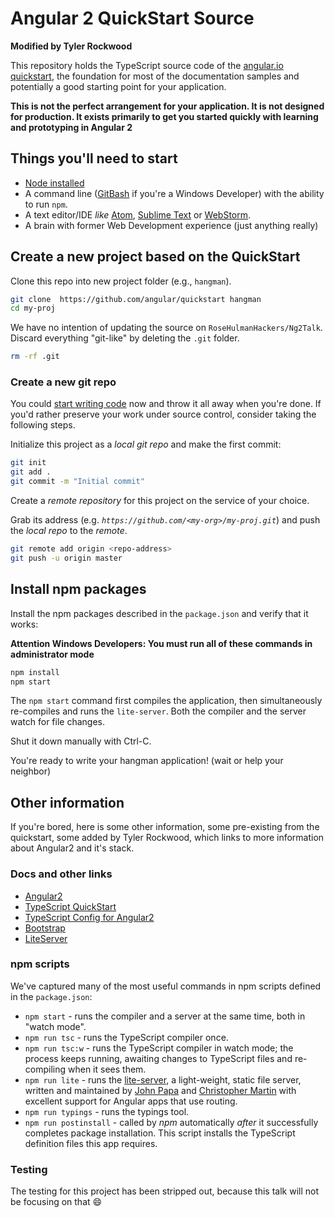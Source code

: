 # Angular 2 QuickStart Source 

**Modified by Tyler Rockwood**

This repository holds the TypeScript source code of the [angular.io quickstart](https://angular.io/docs/ts/latest/quickstart.html),
the foundation for most of the documentation samples and potentially a good starting point for your application.

**This is not the perfect arrangement for your application. It is not designed for production. 
It exists primarily to get you started quickly with learning and prototyping in Angular 2**

## Things you'll need to start

* [Node installed](https://nodejs.org/en/)
* A command line ([GitBash](https://git-for-windows.github.io/) if you're a Windows Developer) with the ability to run `npm`.
* A text editor/IDE _like_ [Atom](https://atom.io/), [Sublime Text](https://www.sublimetext.com/) or [WebStorm](https://www.jetbrains.com/webstorm/).
* A brain with former Web Development experience (just anything really)

## Create a new project based on the QuickStart

Clone this repo into new project folder (e.g., `hangman`).
```bash
git clone  https://github.com/angular/quickstart hangman
cd my-proj
```

We have no intention of updating the source on `RoseHulmanHackers/Ng2Talk`.
Discard everything "git-like" by deleting the `.git` folder.
```bash
rm -rf .git
```

### Create a new git repo
You could [start writing code](#intall-npm-packages) now and throw it all away when you're done.
If you'd rather preserve your work under source control, consider taking the following steps.

Initialize this project as a *local git repo* and make the first commit:
```bash
git init
git add .
git commit -m "Initial commit"
```

Create a *remote repository* for this project on the service of your choice.

Grab its address (e.g. *`https://github.com/<my-org>/my-proj.git`*) and push the *local repo* to the *remote*.
```bash
git remote add origin <repo-address>
git push -u origin master
```
## Install npm packages

Install the npm packages described in the `package.json` and verify that it works:

**Attention Windows Developers:  You must run all of these commands in administrator mode**

```bash
npm install
npm start
```

The `npm start` command first compiles the application, 
then simultaneously re-compiles and runs the `lite-server`.
Both the compiler and the server watch for file changes.

Shut it down manually with Ctrl-C.

You're ready to write your hangman application! (wait or help your neighbor)

## Other information

If you're bored, here is some other information, some pre-existing from the quickstart,
some added by Tyler Rockwood, which links to more information about Angular2 and it's stack.

### Docs and other links

* [Angular2](https://angular.io/docs/ts/latest/)
* [TypeScript QuickStart](http://www.typescriptlang.org/docs/tutorial.html)
* [TypeScript Config for Angular2](https://angular.io/docs/ts/latest/guide/typescript-configuration.html)
* [Bootstrap](http://getbootstrap.com/)
* [LiteServer](https://github.com/johnpapa/lite-server)

### npm scripts

We've captured many of the most useful commands in npm scripts defined in the `package.json`:

* `npm start` - runs the compiler and a server at the same time, both in "watch mode".
* `npm run tsc` - runs the TypeScript compiler once.
* `npm run tsc:w` - runs the TypeScript compiler in watch mode; the process keeps running, awaiting changes to TypeScript files and re-compiling when it sees them.
* `npm run lite` - runs the [lite-server](https://www.npmjs.com/package/lite-server), a light-weight, static file server, written and maintained by
[John Papa](https://github.com/johnpapa) and
[Christopher Martin](https://github.com/cgmartin)
with excellent support for Angular apps that use routing.
* `npm run typings` - runs the typings tool.
* `npm run postinstall` - called by *npm* automatically *after* it successfully completes package installation. This script installs the TypeScript definition files this app requires.

### Testing

The testing for this project has been stripped out, because this talk will not be focusing on that :smile:
